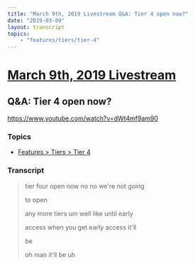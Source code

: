 ```yaml
---
title: "March 9th, 2019 Livestream Q&A: Tier 4 open now?"
date: "2019-03-09"
layout: transcript
topics:
    - "features/tiers/tier-4"
---
```

# [March 9th, 2019 Livestream](../2019-03-09.md)
## Q&A: Tier 4 open now?
https://www.youtube.com/watch?v=dWt4mf9am90

### Topics
* [Features > Tiers > Tier 4](../topics/features/tiers/tier-4.md)

### Transcript

> tier four open now no no we're not going
>
> to open
>
> any more tiers um well like until early
>
> access when you get early access it'll
>
> be
>
> oh man it'll be uh
